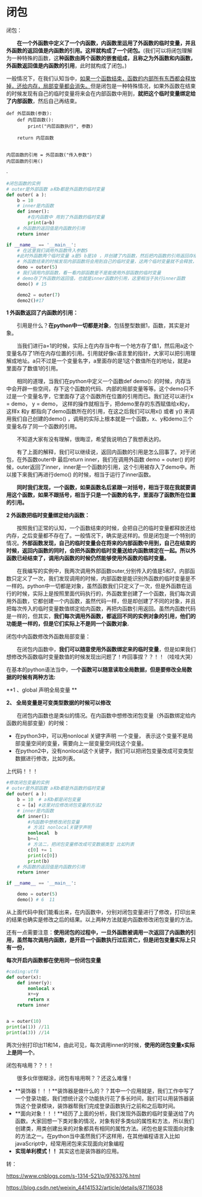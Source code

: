 # 闭包

闭包： 

　　**在一个外函数中定义了一个内函数，内函数里运用了外函数的临时变量，并且外函数的返回值是内函数的引用。这样就构成了一个闭包。**(我们可以将闭包理解为一种特殊的函数，这**种函数由两个函数的嵌套组成，且称之为外函数和内函数，外函数返回值是内函数的引用**，此时就构成了闭包。)

一般情况下，在我们认知当中，<u>如果一个函数结束，函数的内部所有东西都会释放掉，还给内存，局部变量都会消失。</u>但是闭包是一种特殊情况，如果外函数在结束的时候发现有自己的临时变量将来会在内部函数中用到，**就把这个临时变量绑定给了内部函数**，然后自己再结束。

```
def 外层函数(参数):
    def 内层函数():
        print("内层函数执行", 参数)

    return 内层函数


内层函数的引用 = 外层函数("传入参数")
内层函数的引用()
```

·

```python
#闭包函数的实例
# outer是外部函数 a和b都是外函数的临时变量
def outer( a ):
    b = 10
    # inner是内函数
    def inner():
        #在内函数中 用到了外函数的临时变量
        print(a+b)
    # 外函数的返回值是内函数的引用
    return inner

if __name__ == '__main__':
    # 在这里我们调用外函数传入参数5
    #此时外函数两个临时变量 a是5 b是10 ，并创建了内函数，然后把内函数的引用返回存给了demo
    # 外函数结束的时候发现内部函数将会用到自己的临时变量，这两个临时变量就不会释放，会绑定给这个内部函数
    demo = outer(5)
    # 我们调用内部函数，看一看内部函数是不是能使用外部函数的临时变量
    # demo存了外函数的返回值，也就是inner函数的引用，这里相当于执行inner函数
    demo() # 15

    demo2 = outer(7)
    demo2()#17
```

**1 外函数返回了内函数的引用：**

　　引用是什么？**在python中一切都是对象**，包括整型数据1，函数，其实是对象。

　　当我们进行a=1的时候，实际上在内存当中有一个地方存了值1，然后用a这个变量名存了1所在内存位置的引用。引用就好像c语言里的指针，大家可以把引用理解成地址。a只不过是一个变量名字，a里面存的是1这个数值所在的地址，就是a里面存了数值1的引用。

　　相同的道理，当我们在python中定义一个函数def demo():  的时候，内存当中会开辟一些空间，存下这个函数的代码、内部的局部变量等等。这个demo只不过是一个变量名字，它里面存了这个函数所在位置的引用而已。我们还可以进行x = demo， y = demo， 这样的操作就相当于，把demo里存的东西赋值给x和y，这样x 和y 都指向了demo函数所在的引用，在这之后我们可以用x() 或者 y() 来调用我们自己创建的demo() ，调用的实际上根本就是一个函数，x、y和demo三个变量名存了同一个函数的引用。

　　不知道大家有没有理解，很晦涩，希望我说明白了我想表达的。

　　有了上面的解释，我们可以继续说，返回内函数的引用是怎么回事了。对于闭包，在外函数outer中 最后return inner，我们在调用外函数 demo = outer() 的时候，outer返回了inner，inner是一个函数的引用，这个引用被存入了demo中。所以接下来我们再进行demo() 的时候，相当于运行了inner函数。

　　**同时我们发现，一个函数，如果函数名后紧跟一对括号，相当于现在我就要调用这个函数，如果不跟括号，相当于只是一个函数的名字，里面存了函数所在位置的引用。**

**2 外函数把临时变量绑定给内函数：**

　　按照我们正常的认知，一个函数结束的时候，会把自己的临时变量都释放还给内存，之后变量都不存在了。一般情况下，确实是这样的。但是闭包是一个特别的情况。**外部函数发现，自己的临时变量会在将来的内部函数中用到，自己在结束的时候，返回内函数的同时，会把外函数的临时变量送给内函数绑定在一起。所以外函数已经结束了，调用内函数的时候仍然能够使用外函数的临时变量。**

　　在我编写的实例中，我两次调用外部函数outer,分别传入的值是5和7。内部函数只定义了一次，我们发现调用的时候，内部函数是能识别外函数的临时变量是不一样的。python中一切都是对象，虽然函数我们只定义了一次，但是外函数在运行的时候，实际上是按照里面代码执行的，外函数里创建了一个函数，我们每次调用外函数，它都创建一个内函数，虽然代码一样，但是却创建了不同的对象，并且把每次传入的临时变量数值绑定给内函数，再把内函数引用返回。虽然内函数代码是一样的，但其实，**我们每次调用外函数，都返回不同的实例对象的引用，他们的功能是一样的，但是它们实际上不是同一个函数对象.**

闭包中内函数修改外函数局部变量：

　　在闭包内函数中，**我们可以随意使用外函数绑定来的临时变量**，但是如果我们想修改外函数临时变量数值的时候发现出问题了！咋回事捏？？！！（哇哇大哭）

在基本的python语法当中，一**个函数可以随意读取全局数据，但是要修改全局数据的时候有两种方法:**

**1 、global 声明全局变量 **

**2、 全局变量是可变类型数据的时候可以修改**

　　在闭包内函数也是类似的情况。在内函数中想修改闭包变量（外函数绑定给内函数的局部变量）的时候：

-  在python3中，可以用nonlocal 关键字声明 一个变量， 表示这个变量不是局部变量空间的变量，需要向上一层变量空间找这个变量。
-  在python2中，没有nonlocal这个关键字，我们可以把闭包变量改成可变类型数据进行修改，比如列表。

上代码！！！

```python
#修改闭包变量的实例
# outer是外部函数 a和b都是外函数的临时变量
def outer( a ):
    b = 10  # a和b都是闭包变量
    c = [a] #这里对应修改闭包变量的方法2
    # inner是内函数
    def inner():
        #内函数中想修改闭包变量
        # 方法1 nonlocal关键字声明
        nonlocal  b
        b+=1
        # 方法二，把闭包变量修改成可变数据类型 比如列表
        c[0] += 1
        print(c[0])
        print(b)
    # 外函数的返回值是内函数的引用
    return inner

if __name__ == '__main__':

    demo = outer(5)
    demo() # 6  11
```

从上面代码中我们能看出来，在内函数中，分别对闭包变量进行了修改，打印出来的结果也确实是修改之后的结果。以上两种方法就是内函数修改闭包变量的方法。

 

还有一点需要注意：**使用闭包的过程中，一旦外函数被调用一次返回了内函数的引用，虽然每次调用内函数，是开启一个函数执行过后消亡，但是闭包变量实际上只有一份，**

**每次开启内函数都在使用同一份闭包变量**

```python
#coding:utf8
def outer(x):
    def inner(y):
        nonlocal x
        x+=y
        return x
    return inner


a = outer(10)
print(a(1)) //11
print(a(3)) //14
```

两次分别打印出11和14，由此可见，每次调用inner的时候，**使用的闭包变量x实际上是同一个**。

闭包有啥用？？！！

　　很多伙伴很糊涂，闭包有啥用啊？？还这么难懂！

- **装饰器！！！**装饰器是做什么的？？其中一个应用就是，我们工作中写了一个登录功能，我们想统计这个功能执行花了多长时间，我们可以用装饰器装饰这个登录模块，装饰器帮我们完成登录函数执行之前和之后取时间。
- **面向对象！！！**经历了上面的分析，我们发现外函数的临时变量送给了内函数。大家回想一下类对象的情况，对象有好多类似的属性和方法，所以我们创建类，用类创建出来的对象都具有相同的属性方法。闭包也是实现面向对象的方法之一。在python当中虽然我们不这样用，在其他编程语言入比如javaScript中，经常用闭包来实现面向对象编程
- **实现单利模式！！** 其实这也是装饰器的应用。

转：

<https://www.cnblogs.com/s-1314-521/p/9763376.html>

<https://blog.csdn.net/weixin_44141532/article/details/87116038>

